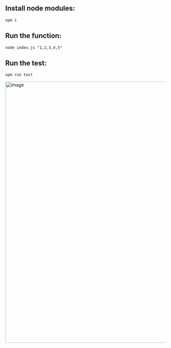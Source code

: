 ## Install node modules:
```
npm i
```

## Run the function:
```
node index.js "1,2,3,4,5"
```


## Run the test:
```
npm run test
```
<img width="1026" height="819" alt="image" src="https://github.com/user-attachments/assets/aa5b50df-6177-4d48-8b3f-e0e6f677ad8d" />
